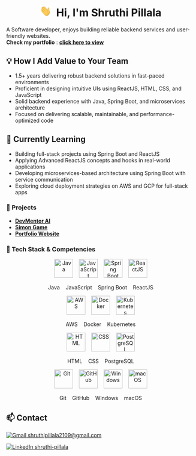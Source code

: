 <h1 align="center">
  <img src="https://github.com/shruthipillala/shruthipillala/blob/main/wave.gif" width="30px" height="30px"/> 
  <span>&nbsp;Hi, I'm Shruthi Pillala</span>
</h1>

A Software developer, enjoys building reliable backend services and user-friendly websites.<br />
<b>Check my portfolio</b> : [**click here to view**](https://shruthipillala.github.io/portfolio/)

## 💡 How I Add Value to Your Team 
- 1.5+ years delivering robust backend solutions in fast-paced environments
- Proficient in designing intuitive UIs using ReactJS, HTML, CSS, and JavaScript
- Solid backend experience with Java, Spring Boot, and microservices architecture
- Focused on delivering scalable, maintainable, and performance-optimized code

## 🌱 Currently Learning
- Building full-stack projects using Spring Boot and ReactJS
- Applying Advanced ReactJS concepts and hooks in real-world applications
- Developing microservices-based architecture using Spring Boot with service communication
- Exploring cloud deployment strategies on AWS and GCP for full-stack apps


### 📂 Projects 
-  [**DevMentor AI**](https://app.devmentorai.com)  
-  [**Simon Game**](https://shruthipillala.github.io/simon-game/)  
-  [**Portfolio Website**](https://shruthipillala.github.io/Personal-site/)  



### 🧰 Tech Stack & Competencies

<!-- Row 1 -->
<p align="center">
  <img src="https://cdn.jsdelivr.net/gh/devicons/devicon/icons/java/java-original.svg" width="50" height="50" title="Java"/>
  &nbsp;&nbsp;
  <img src="https://cdn.jsdelivr.net/gh/devicons/devicon/icons/javascript/javascript-original.svg" width="50" height="50" title="JavaScript"/>
  &nbsp;&nbsp;
  <img src="https://cdn.jsdelivr.net/gh/devicons/devicon/icons/spring/spring-original.svg" width="50" height="50" title="Spring Boot"/>
  &nbsp;&nbsp;
  <img src="https://cdn.jsdelivr.net/gh/devicons/devicon/icons/react/react-original.svg" width="50" height="50" title="ReactJS"/>
</p>
<p align="center">
  Java &nbsp;&nbsp; JavaScript &nbsp;&nbsp; Spring Boot &nbsp;&nbsp; ReactJS
</p>

<!-- Row 2 -->
<p align="center">
  <!-- AWS -->
  <img src="https://cdn.jsdelivr.net/gh/simple-icons/simple-icons/icons/amazonaws.svg" width="50" height="50" title="AWS"/>
  &nbsp;&nbsp;
  <!-- Docker -->
  <img src="https://cdn.jsdelivr.net/gh/devicons/devicon/icons/docker/docker-original.svg" width="50" height="50" title="Docker"/>
  &nbsp;&nbsp;
  <!-- Kubernetes -->
  <img src="https://cdn.jsdelivr.net/gh/devicons/devicon/icons/kubernetes/kubernetes-plain.svg" width="50" height="50" title="Kubernetes"/>
</p>

<p align="center">
  AWS &nbsp;&nbsp; Docker &nbsp;&nbsp; Kubernetes
</p>


<!-- Row 2 -->
<p align="center">
  <img src="https://cdn.jsdelivr.net/gh/devicons/devicon/icons/html5/html5-original.svg" width="50" height="50" title="HTML"/>
  &nbsp;&nbsp;
  <img src="https://cdn.jsdelivr.net/gh/devicons/devicon/icons/css3/css3-original.svg" width="50" height="50" title="CSS"/>
  &nbsp;&nbsp;
  <img src="https://cdn.jsdelivr.net/gh/devicons/devicon/icons/postgresql/postgresql-original.svg" width="50" height="50" title="PostgreSQL"/>
</p>
<p align="center">
  HTML &nbsp;&nbsp; CSS &nbsp;&nbsp; PostgreSQL
</p>

<!-- Row 3 -->
<p align="center">
  <img src="https://cdn.jsdelivr.net/gh/devicons/devicon/icons/git/git-original.svg" width="50" height="50" title="Git"/>
  &nbsp;&nbsp;
  <img src="https://cdn.jsdelivr.net/gh/devicons/devicon/icons/github/github-original.svg" width="50" height="50" title="GitHub"/>
  &nbsp;&nbsp;
  <img src="https://cdn.jsdelivr.net/gh/devicons/devicon/icons/windows8/windows8-original.svg" width="50" height="50" title="Windows"/>
  &nbsp;&nbsp;
  <img src="https://cdn.jsdelivr.net/gh/devicons/devicon/icons/apple/apple-original.svg" width="50" height="50" title="macOS"/>
</p>
<p align="center">
  Git &nbsp;&nbsp; GitHub &nbsp;&nbsp; Windows &nbsp;&nbsp; macOS
</p>


## 📫 Contact
<p>
  <a href="mailto:shruthipillala2109@gmail.com">
    <img src="https://img.icons8.com/color/48/000000/gmail-new.png" alt="Gmail" height="25"/>
    shruthipillala2109@gmail.com
  </a>
</p>
<p>
  <a href="https://www.linkedin.com/in/shruthi-pillala/">
    <img src="https://img.icons8.com/color/48/000000/linkedin.png" alt="LinkedIn" height="25"/>
    shruthi-pillala
  </a>
</p>
